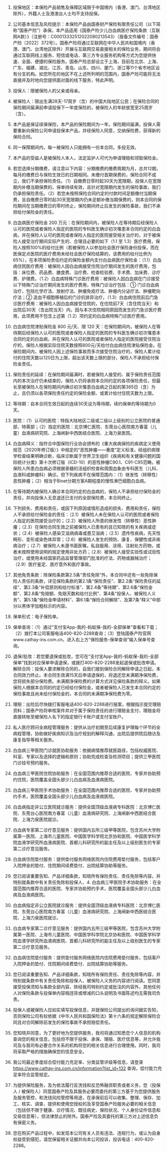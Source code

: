 1. 投保地区：本保险产品销售及保障区域限于中国境内（香港、澳门、台湾地区除外），外籍人士及港澳台人士均不支持投保。

2. 公司基本信息及风险提示：本保险产品由国泰财产保险有限责任公司（以下简称“国泰产险”）承保。本产品适用《国泰产险少儿白血病医疗保险条款（互联网A款）》（注册号：C00013332512022080213543）（报备文件编号：国泰产险〔2022〕372号）。国泰产险将通过互联网在中华人民共和国境内（香港、澳门、台湾地区除外）开展与互联网交易直接相关的保险业务，期间将会通过互联网线上服务、短信或电话、第三方专业服务机构等方式为您提供快速、全面、便捷的保险服务。国泰产险总部设立于上海，目前在北京、上海、广东、福建、湖北、江苏、青岛、山东、四川、厦门、浙江等11个省市地区设有分支机构。如您所在的地区不在上述所列明的范围内，国泰产险可能将无法直接并及时地向您提供面对面的线下服务，特此声明。

3. 投保人：限被保险人的父亲或母亲。

4. 被保险人：限出生满28天-17周岁（含）的中国大陆地区公民；在保险合同的保险期间届满前申请投保下一年度保险的，被保险人的年龄放宽至25周岁（含）。

5. 本产品是保证续保保险，本产品的保险期间为一年。保险期间届满，投保人需要重新向保险公司申请投保本产品，并经保险人同意，交纳保险费，获得新的保险合同。

6. 同一保障期间内，每一被保险人只能拥有一份本合同，多投无效。

7. 本产品的受益人是被保险人本人，法定监护人可代为申请理赔和领取保险金。

8. 若您选择分期缴费，请注意以下内容：分期缴费的缴费周期为月，总共12期，每月的缴费日与保险生效日的日期相同。未缴付首期保费的，保险合同不成立，我们不承担保险责任。（1）自缴费日零时起30天为宽限期，投保人在宽限期内补缴当期保费的，保单持续有效，且针对宽限期内发生的保险事故，我们仍承担保险责任。（2）若您未按照保险合同约定的付款时间足额缴付当期保费，且自缴费日零时起30天宽限期内仍未足额补缴当期保费的，则本合同的保险期间在当期缴费日的零时终止，保险期间终止后发生的保险事故，我们不承担给付保险金的责任。

1. 白血病医疗保险金 200 万元：在保险期间内，被保险人在等待期后经保险人认可的医院或者保险人指定的医院的专科医生确诊初次罹患本合同约定的白血病，并在保险人认可的医院或者保险人指定的医院接受相关治疗的，对于被保险人接受治疗期间实际产生的、合理且必要的如下（1.1 至 1.3）医疗费用，保险人按照100%的给付比例（若被保险人以参加社会医疗保险身份投保，而在医保定点医院的医疗费用未经社会医疗保险结算的，该费用的给付比例为65%），在本项保险责任约定的保险金额内支付白血病医疗保险金：（1.1）白血病住院医疗费用：被保险人因白血病接受住院治疗期间发生的医疗费用，包括：床位费、药品费、膳食费、治疗费、检查检验费、手术费、加床费、诊疗费、护理费。（1.2）白血病特殊门诊医疗费用：被保险人因白血病在门诊接受以下特殊门诊治疗期间发生的医疗费用，特殊门诊治疗包括：① 门诊白血病治疗，包括化学疗法、放射疗法、肿瘤免疫疗法、肿瘤内分泌疗法、肿瘤靶向疗法；② 造血干细胞移植后的门诊抗排异治疗。（1.3）白血病住院前后门急诊医疗费用：被保险人因白血病接受住院的，在住院前7天（含住院当天）和出院后30天（含出院当天）内，因与本次住院相同原因而发生的门急诊医疗费用，此项费用不包含上述第（1.2）项约定的白血病特殊门诊医疗费用。

2. 白血病住院津贴保险金 800 元/天、限 120 天：在保险期间内，被保险人在等待期后经保险人认可的医院或者保险人指定的医院的专科医生确诊初次罹患本合同约定的白血病，并在保险人认可的医院或者保险人指定的医院接受住院治疗的，保险人根据实际住院天数按照800元/天给付白血病住院津贴保险金。在保险期间内，被保险人因上述保险事故而多次接受住院治疗的，保险人累计给付的住院天数以120日为上限，超出该天数上限的部分，保险人不承担给付保险金责任。

3. 保险责任的延续：在保险期间届满时，若被保险人接受的、属于保险责任范围内的本次治疗仍未结束的，保险人仍将承担本合同约定的各项保险责任，但最长至被保险人在保险期间内确诊初次罹患白血病之日起的第365日（含）为止，且仍须以各项保险责任约定的保险金额、或累计给付住院天数为上限。

4. 等待期：自本合同生效日起的连续30天设为等待期，续约保单的等待期为0天。

5. 医院：（1）认可的医院：特指大陆地区二级或二级以上级别的公立医院的普通部、特需部；（2）指定的医院：北京博仁医院、东莞台心医院南方春富（儿童）血液病研究院、上海闸新中西医结合医院、上海力泉医院。

6. 白血病释义：指符合中国保险行业协会颁布的《重大疾病保险的疾病定义使用规范（2020年修订版）》中规定的“恶性肿瘤——重度”定义标准，经组织病理学检查结果明确诊断，临床诊断属于世界卫生组织《疾病和有关健康问题的国际统计分类》第十次修订版（ICD-10）的恶性肿瘤C90.1、C91-C95范畴。被保险人所患白血病必须根据骨髓的活组织检查和周围血象由专科医生（儿科、血液科或肿瘤科）确诊。但下列疾病不在保障范围内：（1）继发性（转移性）恶性肿瘤；（2）相当于Binet分期方案A期程度的慢性淋巴细胞白血病。

1. 在等待期内被保险人确诊本合同约定的白血病的，保险人不承担给付保险金的责任，并向投保人无息退还已支付的全部保险费，本合同终止。
2. 下列损失、费用和责任，或因下列原因或情形造成的损失、费用和责任，保险人不承担给付保险金的责任：（2.1）被保险人未在保险人认可的医院或者保险人指定的医院接受治疗的；（2.2）被保险人所患的继发性（转移性）恶性肿瘤；（2.3）在保险合同生效之前被保险人已患有的且已知晓的有关疾病或症状；（2.4）被保险人感染艾滋病病毒或患艾滋病；（2.5）遗传性疾病，先天性畸形、变形或染色体异常；（2.6）被保险人发生的预防、康复、保健性或非疾病治疗；（2.7）被保险人未遵书面医嘱，私自服用、涂用、注射处方药物，或者未按照使用说明的规定使用非处方药；（2.8）被保险人接受实验性或试验性治疗，或使用未经国家药品监督管理部门批准的疗法、药物或器械治疗；（2.9）医疗鉴定、医疗意外和医疗事故。
3. 其他免责条款：除保险条款第2.5条“责任免除”外，本合同中还有一些免除保险人责任的条款，详见保险条款的第2.1条“保险责任”、第2.2条“保险责任的延续”、第2.3条“补偿原则和给付标准”、第2.4条“等待期”、第2.6条“保险金额”、第2.8条“免赔额、免赔天数和给付比例”、第4条“投保人、被保险人义务”、第5.1条“保险金申请材料”、第6.1条“保险合同解除”、及第7条“释义”中部分以黑体字加粗标示的内容。

1. 保单形式：电子保险单。
2. 保单查询：（1）通过“支付宝App-我的-蚂蚁保-我的-全部保单”查看和下载；（2）拨打本公司客服电话400-820-2288查询；（3）登陆国泰产险官网www.cathay-ins.com.cn，进入右上方“保险服务-保单查询”输入保单号查询。
3. 退保/批改：若您要退保或批改，您可在“支付宝App-我的-蚂蚁保-我的-全部保单”找到对应保单申请退保，或拨打400-820-2288发起退保或批改申请。解除合同：投保人要求解除合同的，自我们接到保险合同解除申请之日起，本合同效力终止。本合同生效满15天后申请退保的，将退还您未满期净保险费，您将损失部分保险费。未满期净保险费的计算方式详见保险条款的释义。如果保险人根据本合同的约定已经给付保险金，或者被保险人已发生本合同约定的保险事故且尚未给付保险金的，本合同的未满期净保险费为零。
4. 理赔：出险后尽快拨打客服电话400-820-2288进行报案，根据指示提交理赔资料；国泰产险将审核案件并对于属于保险责任的进行理赔金支付，理赔金将直接转账至被保险人名下的指定银行卡账户或支付宝账户。

1. 私人医疗顾问全病程管理服务：提供从治疗初期至后续康复护理每个环节的全病程管理，协助做好疾病知识及治疗规划的解释沟通，出院后提供院后随访及康复指导等相关服务。
2. 白血病三甲医院门诊就医协助服务：依据病情推荐就医路径，包括权威医院、科室、专家以及选择的逻辑和原则；协助完成检查及检测项目；提供三甲医院门诊挂号预约服务。
3. 白血病三甲医院住院协助服务：在全国范围内推荐合适的医院、专家并协助预约住院，医院覆盖全国头部少儿白血病及血液病医院。
4. 白血病三甲医院手术协助服务：在全国范围内推荐合适的医院、专家并协助预约手术，医院覆盖全国头部少儿白血病及血液病医院。
5. 白血病指定非公立医院就诊服务：提供全国顶级血液病专科医院：北京博仁医院、东莞台心医院南方春富（儿童）血液病研究院、上海闸新中西医结合医院、上海力泉医院就诊。
6. 白血病专家第二诊疗意见服务：提供国内五所三级甲等医院，包含苏州大学附属第一医院、上海市儿童医院、中国医学科学院北京协和医院、中国医学科学院血液学研究所血液病医院、首都儿科研究所的副主任及以上级别医生的专家第二诊疗意见服务。
7. 白血病住院垫付服务：提供垫付服务网络医院内住院费用垫付服务，包括客户入院押金的垫付、住院期间续费垫付、出院结算协助等服务。

1. 您已阅读重要告知、产品详细条款，知晓所有保险责任、责任免除等内容，并特别就条款中有关责任免除和投保人、4. 白血病三甲医院手术协助服务：在全国范围内推荐合适的医院、专家并协助预约手术，医院覆盖全国头部少儿白血病及血液病医院。

5. 白血病指定非公立医院就诊服务：提供全国顶级血液病专科医院：北京博仁医院、东莞台心医院南方春富（儿童）血液病研究院、上海闸新中西医结合医院、上海力泉医院就诊。

6. 白血病专家第二诊疗意见服务：提供国内五所三级甲等医院，包含苏州大学附属第一医院、上海市儿童医院、中国医学科学院北京协和医院、中国医学科学院血液学研究所血液病医院、首都儿科研究所的副主任及以上级别医生的专家第二诊疗意见服务。

7. 白血病住院垫付服务：提供垫付服务网络医院内住院费用垫付服务，包括客户入院押金的垫付、住院期间续费垫付、出院结算协助等服务。

1. 您已阅读重要告知、产品详细条款，知晓所有保险责任、责任免除等内容，并特别就条款中有关责任免除和投保人、被保险人义务的内容进行阅读。您同意接受投保须知与条款全部内容，除经我司特别约定或批注的内容外，其他任何人对保险条款与投保单内容相违背或增减的口头说明及书面陈述均无需我司负责。

2. 投保人或被保险人应如实填写投保信息，并就保险公司提出的询问据实告知，否则保险公司有权依据《中华人民共和国保险法》第十六条的规定解除保险合同且对合同解除前发生的保险事故不承担赔偿责任。

3. 您知晓并同意，为了更好地为您提供服务，我司将通过知悉您个人信息的机构查询您的相关信息，包括但不限于投保、承保、理赔、医疗信息等，并允许我司及与我司有必要合作关系的机构将您的相关信息进行合理使用。同时，我司将采取严格的措施确保您的信息安全。

4. 我公司最近季度综合偿付能力充足率、分类监管评级等信息，请登录 https://www.cathay-ins.com.cn/information?list_id=132 查询，偿付能力充足率符合监管规定。

5. 为提供保险服务，及为依法履行反洗钱和反恐怖融资职责或者义务，您（投保人 / 被保险人）同意国泰产险及其服务必要而委托的第三方基于为您提供服务及服务管控，和洗钱风险管控等用途，在承保前后可以收集、整理、保存、加工、核实、调查、提供和使用您授权的及享受国泰产险服务必要的相关信息（包括但不限于健康、诊疗情况、既往病史、保险状况、个人身份证件信息和交易信息等），但法律禁止的除外。国泰产险及其委托的第三方对上述信息负有保密义务。

6. 您在购买产品过程中，如发现本公司有关人员有违法、违规行为，或认为自身权益受到侵犯，请您保留相关证据并向本公司投诉，投诉电话：400-820-2288。